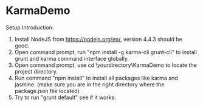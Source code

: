 # KarmaDemo

Setup Introduction:

1. Install NodeJS from https://nodejs.org/en/, version 4.4.3 should be good.
2. Open command prompt, run "npm install -g karma-cli grunt-cli" to install grunt and karma command interface globally.
3. Open command prompt, use cd \yourdirectory\KarmaDemo to locate the project directory. 
4. Run command "npm install" to install all packages like karma and jasmine. (make sure you are in the right directory where the package.json file located)
5. Try to run "grunt default" see if it works.
